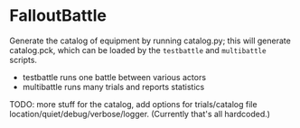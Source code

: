 # FalloutBattle

Generate the catalog of equipment by running catalog.py; this will
generate catalog.pck, which can be loaded by the `testbattle` and
`multibattle` scripts.

* testbattle runs one battle between various actors
* multibattle runs many trials and reports statistics

TODO: more stuff for the catalog, add options for trials/catalog file
location/quiet/debug/verbose/logger.  (Currently that's all hardcoded.)
